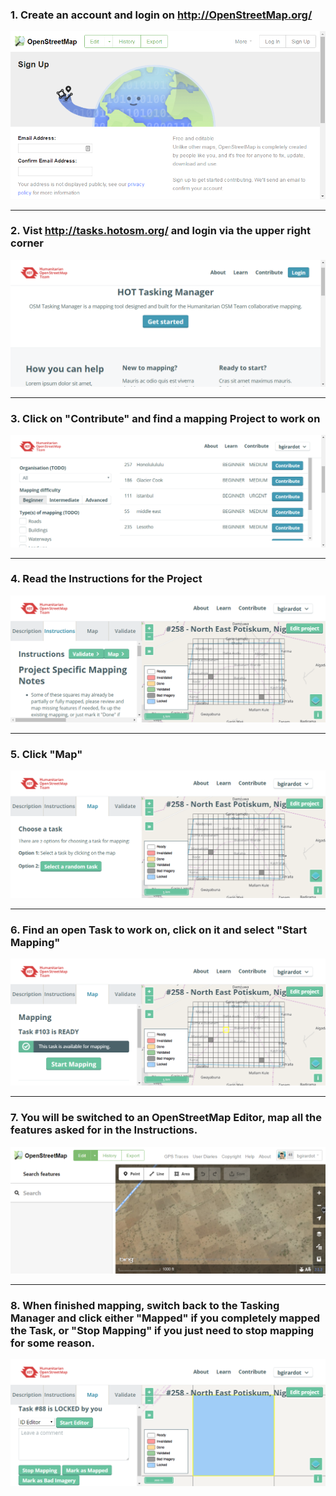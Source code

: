 


### 1. Create an account and login on http://OpenStreetMap.org/
![](/assets/2017-04-09_21h05_59.png)

---

### 2. Vist http://tasks.hotosm.org/ and login via the upper right corner
![](/assets/2017-04-09_21h19_15.png)

---

### 3. Click on "Contribute" and find a mapping Project to work on
![](/assets/2017-04-09_21h10_49.png)

---

### 4. Read the Instructions for the Project
![](/assets/2017-04-09_21h23_07.png)

---

### 5. Click "Map"
![](/assets/2017-04-09_21h25_17.png)

---

### 6. Find an open Task to work on, click on it and select "Start Mapping"
![](/assets/2017-04-09_21h24_00.png)

---
### 7. You will be switched to an OpenStreetMap Editor, map all the features asked for in the Instructions.
![](/assets/2017-04-09_21h29_14.png)

---

### 8. When finished mapping, switch back to the Tasking Manager and click either "Mapped" if you completely mapped the Task, or "Stop Mapping" if you just need to stop mapping for some reason.
![](/assets/2017-04-09_21h30_56.png)